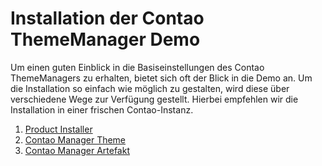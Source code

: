 # Installation der Contao ThemeManager Demo

Um einen guten Einblick in die Basiseinstellungen des Contao ThemeManagers zu erhalten, bietet sich oft der Blick in die Demo an. Um die Installation so einfach wie möglich zu gestalten, wird diese über verschiedene Wege zur Verfügung gestellt. Hierbei empfehlen wir die Installation in einer frischen Contao-Instanz.

1. [Product Installer](guides/step-by-step/demo/product-installer.md)
2. [Contao Manager Theme](guides/step-by-step/demo/contao-manager-theme.md)
3. [Contao Manager Artefakt](guides/step-by-step/demo/contao-manager-artefakt.md)

